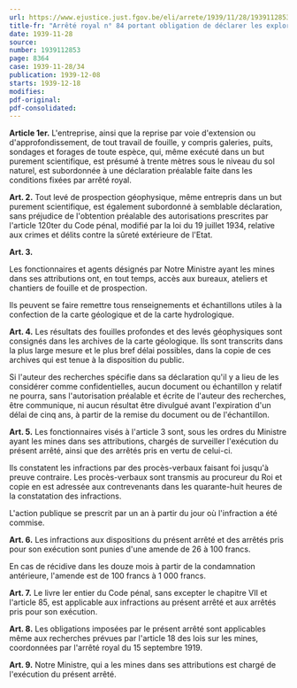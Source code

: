 ```yaml
---
url: https://www.ejustice.just.fgov.be/eli/arrete/1939/11/28/1939112853/justel
title-fr: "Arrêté royal n° 84 portant obligation de déclarer les explorations du sous-sol. (NOTE : Consultation des versions antérieures à partir du 12-09-2002 et mise à jour au 12-09-2002)"
date: 1939-11-28
source:
number: 1939112853
page: 8364
case: 1939-11-28/34
publication: 1939-12-08
starts: 1939-12-18
modifies:
pdf-original:
pdf-consolidated:
---
```


**Article 1er.** L'entreprise, ainsi que la reprise par voie d'extension ou d'approfondissement, de tout travail de fouille, y compris galeries, puits, sondages et forages de toute espèce, qui, même exécuté dans un but purement scientifique, est présumé à trente mètres sous le niveau du sol naturel, est subordonnée à une déclaration préalable faite dans les conditions fixées par arrêté royal.

**Art. 2.** Tout levé de prospection géophysique, même entrepris dans un but purement scientifique, est également subordonné à semblable déclaration, sans préjudice de l'obtention préalable des autorisations prescrites par l'article 120ter du Code pénal, modifié par la loi du 19 juillet 1934, relative aux crimes et délits contre la sûreté extérieure de l'Etat.

**Art. 3.**

Les fonctionnaires et agents désignés par Notre Ministre ayant les mines dans ses attributions ont, en tout temps, accès aux bureaux, ateliers et chantiers de fouille et de prospection.

Ils peuvent se faire remettre tous renseignements et échantillons utiles à la confection de la carte géologique et de la carte hydrologique.

**Art. 4.** Les résultats des fouilles profondes et des levés géophysiques sont consignés dans les archives de la carte géologique. Ils sont transcrits dans la plus large mesure et le plus bref délai possibles, dans la copie de ces archives qui est tenue à la disposition du public.

Si l'auteur des recherches spécifie dans sa déclaration qu'il y a lieu de les considérer comme confidentielles, aucun document ou échantillon y relatif ne pourra, sans l'autorisation préalable et écrite de l'auteur des recherches, être communique, ni aucun résultat être divulgué avant l'expiration d'un délai de cinq ans, à partir de la remise du document ou de l'échantillon.

**Art. 5.** Les fonctionnaires visés à l'article 3 sont, sous les ordres du Ministre ayant les mines dans ses attributions, chargés de surveiller l'exécution du présent arrêté, ainsi que des arrêtés pris en vertu de celui-ci.

Ils constatent les infractions par des procès-verbaux faisant foi jusqu'à preuve contraire. Les procès-verbaux sont transmis au procureur du Roi et copie en est adressée aux contrevenants dans les quarante-huit heures de la constatation des infractions.

L'action publique se prescrit par un an à partir du jour où l'infraction a été commise.

**Art. 6.** Les infractions aux dispositions du présent arrêté et des arrêtés pris pour son exécution sont punies d'une amende de 26 à 100 francs.

En cas de récidive dans les douze mois à partir de la condamnation antérieure, l'amende est de 100 francs à 1 000 francs.

**Art. 7.** Le livre Ier entier du Code pénal, sans excepter le chapitre VII et l'article 85, est applicable aux infractions au présent arrêté et aux arrêtés pris pour son exécution.

**Art. 8.** Les obligations imposées par le présent arrêté sont applicables même aux recherches prévues par l'article 18 des lois sur les mines, coordonnées par l'arrêté royal du 15 septembre 1919.

**Art. 9.** Notre Ministre, qui a les mines dans ses attributions est chargé de l'exécution du présent arrêté.
